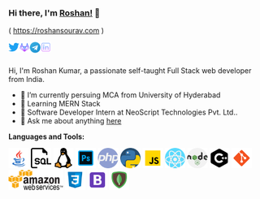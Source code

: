 ### Hi there, I'm [Roshan!](https://roshansourav.com) 👋
( <a href="https:roshansourav.com">https://roshansourav.com</a> )


<a href="https://twitter.com/roshansourav">
  <img align="left" alt="Roshan Sourav | Twitter" width="21px" src="https://github.com/roshansourav/roshansourav/blob/master/assets/twitter.svg" />
</a>
<a href="https://gitlab.com/roshansourav">
  <img align="left" alt="Roshan's Gitlab" width="21px" src="https://github.com/roshansourav/roshansourav/blob/master/assets/gitlab.svg" />
</a>
<a href="https://t.me/roshansourav">
  <img align="left" alt="Roshan Sourav | Telegram" width="21px" src="https://github.com/roshansourav/roshansourav/blob/master/assets/telegram.svg" />
</a>
<a href="https://linkedin.com/in/roshansourav">
  <img align="left" alt="Roshan Sourav | Linkedin" width="21px" src="https://github.com/roshansourav/roshansourav/blob/master/assets/linkedin.svg" />
</a>

<br />
<br />

Hi, I'm Roshan Kumar, a passionate self-taught Full Stack web developer from India.

- 🔭 I’m currently persuing MCA from University of Hyderabad
- 🌱 Learning MERN Stack
- 👯 Software Developer Intern at NeoScript Technologies Pvt. Ltd..
- 💬 Ask me about anything [here](https://github.com/roshansourav/roshansourav/issues)

**Languages and Tools:**  

<code><img height="40" src="https://github.com/roshansourav/roshansourav/blob/master/assets/java.svg"></code>
<code><img height="40" src="https://github.com/roshansourav/roshansourav/blob/master/assets/sql.svg"></code>
<code><img height="40" src="https://github.com/roshansourav/roshansourav/blob/master/assets/linux.svg"></code>
<code><img height="40" src="https://github.com/roshansourav/roshansourav/blob/master/assets/photoshop.svg"></code>
<code><img height="40" src="https://github.com/roshansourav/roshansourav/blob/master/assets/php.svg"></code>
<code><img height="40" src="https://github.com/roshansourav/roshansourav/blob/master/assets/python.svg"></code>
<code><img height="40" src="https://github.com/roshansourav/roshansourav/blob/master/assets/javascript.svg"></code>
<code><img height="40" src="https://github.com/roshansourav/roshansourav/blob/master/assets/react.svg"></code>
<code><img height="40" src="https://github.com/roshansourav/roshansourav/blob/master/assets/nodejs.svg"></code>
<code><img height="40" src="https://github.com/roshansourav/roshansourav/blob/master/assets/cpp.svg"></code>
<code><img height="40" src="https://github.com/roshansourav/roshansourav/blob/master/assets/git.svg"></code>
<code><img height="40" src="https://github.com/roshansourav/roshansourav/blob/master/assets/aws.svg"></code>
<code><img height="40" src="https://github.com/roshansourav/roshansourav/blob/master/assets/css3.svg"></code>
<code><img height="40" src="https://github.com/roshansourav/roshansourav/blob/master/assets/bootstrap.svg"></code>
<code><img height="40" src="https://github.com/roshansourav/roshansourav/blob/master/assets/mongodb.svg"></code>
